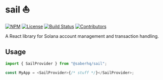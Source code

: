 # sail ⛵️

[![NPM](https://img.shields.io/npm/v/@saberhq/sail)](https://www.npmjs.com/package/@saberhq/sail)
[![License](https://img.shields.io/npm/l/@saberhq/sail)](https://github.com/saber-hq/sail/blob/master/LICENSE)
[![Build Status](https://img.shields.io/github/workflow/status/saber-hq/sail/CI/master)](https://github.com/saber-hq/sail/actions/workflows/main.yml?query=branch%3Amaster)
[![Contributors](https://img.shields.io/github/contributors/saber-hq/sail)](https://github.com/saber-hq/sail/graphs/contributors)

A React library for Solana account management and transaction handling.

## Usage

```typescript
import { SailProvider } from "@saberhq/sail";

const MyApp = <SailProvider>{/* stuff */}</SailProvider>;
```
